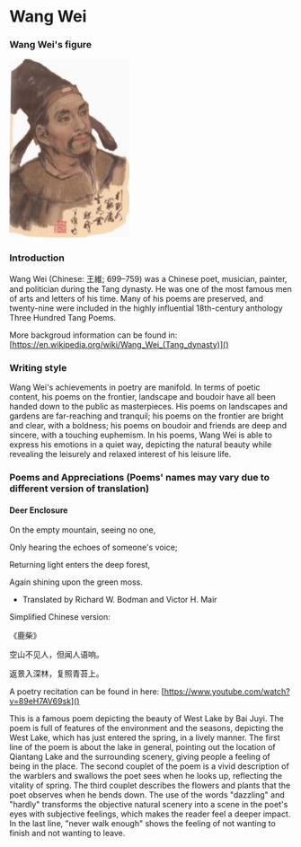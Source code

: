 # Wang Wei

### Wang Wei's figure

![](ww.JPG)

### Introduction

Wang Wei (Chinese: 王維; 699–759) was a Chinese poet, musician, painter, and politician during the Tang dynasty. He was one of the most famous men of arts and letters of his time. Many of his poems are preserved, and twenty-nine were included in the highly influential 18th-century anthology Three Hundred Tang Poems.

More backgroud information can be found in: [https://en.wikipedia.org/wiki/Wang_Wei_(Tang_dynasty)]()

### Writing style

Wang Wei's achievements in poetry are manifold. In terms of poetic content, his poems on the frontier, landscape and boudoir have all been handed down to the public as masterpieces. His poems on landscapes and gardens are far-reaching and tranquil; his poems on the frontier are bright and clear, with a boldness; his poems on boudoir and friends are deep and sincere, with a touching euphemism. In his poems, Wang Wei is able to express his emotions in a quiet way, depicting the natural beauty while revealing the leisurely and relaxed interest of his leisure life.


### Poems and Appreciations (Poems' names may vary due to different version of translation)

#### Deer Enclosure

On the empty mountain, seeing no one,

Only hearing the echoes of someone's voice;

Returning light enters the deep forest,

Again shining upon the green moss.

- Translated by Richard W. Bodman and Victor H. Mair

Simplified Chinese version:

《鹿柴》

空山不见人，但闻人语响。

返景入深林，复照青苔上。


A poetry recitation can be found in here: [https://www.youtube.com/watch?v=89eH7AV69sk]()


This is a famous poem depicting the beauty of West Lake by Bai Juyi. The poem is full of features of the environment and the seasons, depicting the West Lake, which has just entered the spring, in a lively manner. The first line of the poem is about the lake in general, pointing out the location of Qiantang Lake and the surrounding scenery, giving people a feeling of being in the place. The second couplet of the poem is a vivid description of the warblers and swallows the poet sees when he looks up, reflecting the vitality of spring. The third couplet describes the flowers and plants that the poet observes when he bends down. The use of the words "dazzling" and "hardly" transforms the objective natural scenery into a scene in the poet's eyes with subjective feelings, which makes the reader feel a deeper impact. In the last line, "never walk enough" shows the feeling of not wanting to finish and not wanting to leave.
